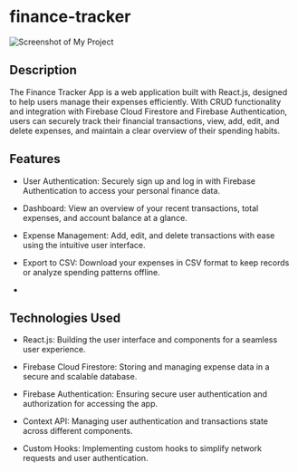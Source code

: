 # finance-tracker

![Screenshot of My Project](https://user-images.githubusercontent.com/118924589/255316740-9972ef4c-7049-40ba-8401-08211a50c88c.png)

## Description

The Finance Tracker App is a web application built with React.js, designed to help users manage their expenses efficiently. With CRUD functionality and integration with Firebase Cloud Firestore and Firebase Authentication, users can securely track their financial transactions, view, add, edit, and delete expenses, and maintain a clear overview of their spending habits.

## Features
- User Authentication: Securely sign up and log in with Firebase Authentication to access your personal finance data.

- Dashboard: View an overview of your recent transactions, total expenses, and account balance at a glance.

- Expense Management: Add, edit, and delete transactions with ease using the intuitive user interface.

- Export to CSV: Download your expenses in CSV format to keep records or analyze spending patterns offline.
- 
## Technologies Used

- React.js: Building the user interface and components for a seamless user experience.

- Firebase Cloud Firestore: Storing and managing expense data in a secure and scalable database.

- Firebase Authentication: Ensuring secure user authentication and authorization for accessing the app.

- Context API: Managing user authentication and transactions state across different components.

- Custom Hooks: Implementing custom hooks to simplify network requests and user authentication.
